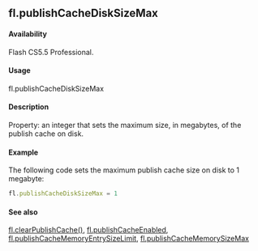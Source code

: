## fl.publishCacheDiskSizeMax

#### Availability

Flash CS5.5 Professional.

#### Usage

fl.publishCacheDiskSizeMax

#### Description

Property: an integer that sets the maximum size, in megabytes, of the publish cache on disk.

#### Example

The following code sets the maximum publish cache size on disk to 1 megabyte:

```javascript
fl.publishCacheDiskSizeMax = 1
```

#### See also

[fl.clearPublishCache()](../flash_object_(fl)/fl5.md), [fl.publishCacheEnabled](../flash_object_(fl)/fl51.md),  [fl.publishCacheMemoryEntrySizeLimit](../flash_object_(fl)/fl52.md),  [fl.publishCacheMemorySizeMax](../flash_object_(fl)/fl53.md)

<span id="fl.publishCacheEnabled" class="anchor"></span>

